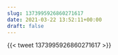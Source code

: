 ```yaml
---
slug: 1373995926860271617
date: 2021-03-22 13:52:11+00:00
draft: false
---
```


{{< tweet 1373995926860271617 >}}
